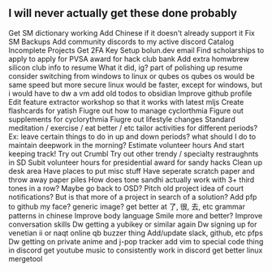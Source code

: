 ## I will never actually get these done probably

Get SM dictionary working
	Add Chinese if it doesn't already support it
Fix SM Backups
Add community discords to my active discord
Catalog Incomplete Projects
Get 2FA Key
Setup bolun.dev email
Find scholarships to apply to
apply for PVSA award for hack club bank
Add extra homwbrew silicon club info to resume
	What it did, ig?
	part of polishing up resume
consider switching from windows to linux or qubes os
	qubes os would be same speed but more secure
	linux would be faster, except for windows, but i would have to dw a vm
add old todos to obsidian
Improve github profile
Edit feature extractor workshop so that it works with latest mljs
Create flashcards for yatish
Fiugre out how to manage cyclorthmia
	Figure out supplements for cyclorythmia
	Fiugre out lifestyle changes
		Standard meditation / exercise / eat better / etc
		tailor activities for different periods?
			Ex: leave certain things to do in up and down periods?
what should I do to maintain deepwork in the morning?
Estimate volunteer hours
	And start keeping track!
Try out Crumbl
Try out other trendy / specialty restraughnts in SD
Subit volunteer hours for presidential award for sandy hacks
Clean up desk area
	Have places to put misc stuff
	Have seperate scratch paper and throw away paper piles
How does tone sandhi actually work with 3+ third tones in a row?
Maybe go back to OSD?
	Pitch old project idea of court notifications?
		But is that more of a project in search of a solution?
Add pfp to github
	my face?
	generic image?
get better at 了, 很, 去, etc grammar patterns in chinese
Improve body language
	Smile more and better?
Improve conversation skills
Dw getting a yubikey or similar
	again
Dw signing up for venetian ii or naqt online qb buzzer thing
Add/update slack, github, etc pfps
Dw getting on private anime and j-pop tracker
add vim to special code thing in discord
    get youtube music to consistently work in discord
get better linux mergetool
